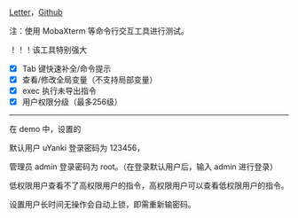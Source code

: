 [Letter](https://nevermindzzt.github.io/2020/01/19/Letter%20shell%203.0%E5%85%A8%E6%96%B0%E5%87%BA%E5%8F%91/)，[Github](https://github.com/NevermindZZT/letter-shell) 

注：使用 MobaXterm 等命令行交互工具进行测试。

！！！该工具特别强大

- [x] Tab 键快速补全/命令提示
- [x] 查看/修改全局变量（不支持局部变量）
- [x] exec 执行未导出指令
- [x] 用户权限分级（最多256级）

---

在 demo 中，设置的

默认用户 uYanki 登录密码为 123456，

管理员 admin 登录密码为 root。（在登录默认用户后，输入 admin 进行登录）

低权限用户查看不了高权限用户的指令，高权限用户可以查看低权限用户的指令。

设置用户长时间无操作会自动上锁，即需重新输密码。